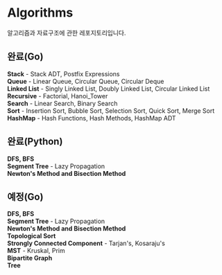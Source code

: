 # Algorithms
알고리즘과 자료구조에 관한 레포지토리입니다. 
## 완료(Go)
**Stack** - Stack ADT, Postfix Expressions<br>
**Queue** - Linear Queue, Circular Queue, Circular Deque<br>
**Linked List** - Singly Linked List, Doubly Linked List, Circular Linked List<br>
**Recursive** - Factorial, Hanoi_Tower<br>
**Search** - Linear Search, Binary Search<br>
**Sort** - Insertion Sort, Bubble Sort, Selection Sort, Quick Sort, Merge Sort<br>
**HashMap** - Hash Functions, Hash Methods, HashMap ADT<br>

## 완료(Python)
**DFS, BFS**<br>
**Segment Tree** - Lazy Propagation<br>
**Newton's Method and Bisection Method**<br>

## 예정(Go)
**DFS, BFS**<br>
**Segment Tree** - Lazy Propagation<br>
**Newton's Method and Bisection Method**<br>
**Topological Sort**<br>
**Strongly Connected Component** - Tarjan's, Kosaraju's<br>
**MST** - Kruskal, Prim<br>
**Bipartite Graph**<br>
**Tree**

